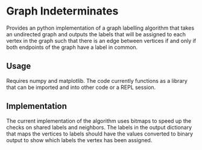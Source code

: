 # Graph Indeterminates

Provides an python implementation of a graph labelling algorithm that takes an undirected graph 
and outputs the labels that will be assigned to each vertex in the graph such that there
is an edge between vertices if and only if both endpoints of the graph have a label in common.

## Usage

Requires numpy and matplotlib. The code currently functions as a library that can be imported and
into other code or a REPL session.

## Implementation

The current implementation of the algorithm uses bitmaps to speed up the checks on shared labels and 
neighbors. The labels in the output dictionary that maps the vertices to labels should have the values 
converted to binary output to show which labels the vertex has been assigned.
